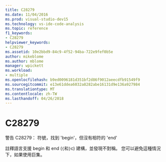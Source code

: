 ```yaml
---
title: C28279
ms.date: 11/04/2016
ms.prod: visual-studio-dev15
ms.technology: vs-ide-code-analysis
ms.topic: reference
f1_keywords:
- C28279
helpviewer_keywords:
- C28279
ms.assetid: 10e2bbd9-84c9-4f52-94ba-722e9fef0b5e
author: mikeblome
ms.author: mblome
manager: wpickett
ms.workload:
- multiple
ms.openlocfilehash: b9ed0096181d351bf2d86f9012aeecdfb91549f9
ms.sourcegitcommit: e13e61ddea6032a8282abe16131d9e136a927984
ms.translationtype: MT
ms.contentlocale: zh-TW
ms.lasthandoff: 04/26/2018
---
```

# <a name="c28279"></a>C28279
警告 C28279： 符號，找到 'begin'，但沒有相符的 'end'

 註釋語言支援 begin 和 end (`{`和`}`c) 建構，並發現不對稱。 您可以避免這種情況下，如果使用巨集。